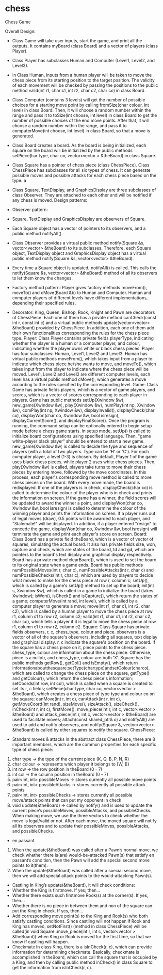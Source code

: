 # chess
Chess Game

Overall Design:
- Class Game will take user inputs, start the game, and print all the outputs. It contains myBoard (class Board) and a vector of players (class Player).
- Class Player has subclasses Human and Computer (Level1, Level2, and Level3).
- In Class Human, inputs from a human player will be taken to move the chess piece from its starting position to the target position. The validity of each movement will be checked
by passing the positions to the public method valid(int r1, char c1, int r2,
char c2, char co) in class Board.
- Class Computer (contains 3 levels) will get the number of possible choices for a starting
move point by calling fromSize(char colour, int level) in class Board. Then, it will choose a random number within the range and pass it to toSize(int choose, int level) in class Board to get the number of possible choices of the end move points. After that, it will choose a random number within the range, and pass it to computerMove(int choose, int level) in class Board, so that a move is generated.
- Class Board creates a board. As the board is being initialized, each square on the board will be initialized by the public methods setPiece(har type, char co, vector<vector <Square>> &theBoard) in class Square.
- Class Square has a pointer of chess piece (class ChessPiece). Class ChessPiece has subclasses for all six types of chess. It can generate possible moves and possible attacks for each chess piece based on the type. a
- Class Square, TextDisplay, and GraphicsDisplay are three subclasses of class Observer. They are attached to each other and will be notified if any chess is moved.
Design patterns:
- Observer pattern:
- Square, TextDisplay and GraphicsDisplay are observers of Square.
- Each Square object has a vector of pointers to its observers, and a public method
notifyAll().
- Class Observer provides a virtual public method notify(Square &s,
vector<vector<Square>> &theBoard) to its subclasses. Therefore, each Square object, TextDisplay object and GraphicsDisplay object has a virtual public method notify(Square &s, vector<vector<Square>> &theBoard).
- Every time a Square object is updated, notifyAll() is called. This calls the notify(Square &s, vector<vector<Square>> &theBoard) method of all its observers to let them know the changes.
 
- Factory method pattern:
Player gives factory methods moveFrom(), moveTo() and cMove(Board &b) to Human and Computer. Human and computer players of different levels have different implementations, depending their specified rules.
- Decorator:
King, Queen, Bishop, Rook, Knight and Pawn are decorators of ChessPiece. Each one of them has a private method canCheck(const int r, const int c) and a virtual public methods update(vector<vector<Square>> &theBoard) provided by ChessPiece. In addition, each one of them add their own functionalities corresponding the rules for the chess piece type.
Player:
Class Player contains private fields playerType, indicating whether the player is a human or a computer player, and colour, indicating whether the player owns white or black chess pieces. Player has four subclasses: Human, Level1, Level2 and Level3. Human has virtual public methods moveFrom(), which takes input from a player to indicate which chess piece he/she wants to move, and moveTo(), which takes input from the player to indicate where the chess piece will be moved. Level1, Level2 and Level3 are different computer levels, each level has a virtual public method cMove(), which generates a move according to the rules specified by the corresponding level.
Game:
Class Game has private fields players, which is a vector of game players, and scores, which is a vector of scores corresponding to each player in players. Game has public methods setUp(Xwindow &w), new_game(Xwindow &w), play(Xwindow &w), humPlay(int np, Xwindow &w), comPlay(int np, Xwindow &w), displayInvalid(), displayCheck(char co), displayWon(char co, Xwindow &w, bool isresign), displayCurrentScore(), and displayFinalScore().
Once the program is running, the command setup can be optionally entered to begin setup mode before a chess game starts. In setup mode, setUp() is called to initialize board configurations using specified language. Then, "game white-player black player" should be entered to start a new game. new_game(Xwindow &w) is called to decide the type and sequence of players (with a total of two players. Type can be 'H' or 'C'). For each computer player, a level (1-3) is chosen. By default, Player 1 of the game uses black chess pieces, while player 2 uses white chess pieces. Then, play(Xwindow &w)
is called, players take turns to move their chess pieces by entering move, followed by the move coordinates. In this process, each player's corresponding move method is called to move chess pieces on the board. With every move made, the board is redisplayed. If one of the players is in check, displayCheck(char co) is called to determine the colour of the player who is in check and prints the information on screen. If the game has a winner, the field scores will be updated to award the winner a point, and displayWon(char co, Xwindow &w, bool isresign) is called to determine the colour of the winning player and prints the information on screen. If a player runs out of legal moves (draw), 0.5 points will be awarded to each player, and "Stalemate!" will be displayed. In addition, if a player entered "resign" to concede the game, displayWon(char co, Xwindow &w, bool isresign) will terminate the game and print each player's score on screen.
Board:
Class Board has a private field theBoard, which is a vector of vector of squares, simulating the actual board. It also has private fields size, won, capture and check, which are states of the board, td and gd, which are pointers to the board's text display and graphical display respectively. Board has a private method clearBoard(), which is used to set the board to its original state when a game ends.
Board has public methods numPossibleMoves(int r, char c), numPossibleAttacks(int r, char c) and numPossibleChecks(int r, char c), which are used by players to decide what moves to make for the chess piece at row r, column c; setUp(), which is called by a game's setUp() method to set up the board; init(int s, Xwindow &w), which is called in a game to initialize the board (takes Xwindow); isWon(), isCheck() and isCapture(), which return the states of a game; computerMove(int rand, int level), which is called by a computer player to generate a move; move(int r1, char c1, int r2, char c2), which is called by a human player to move the chess piece at row r1, column c1 to row r2, column c2; valid(int r1, char c1, int r2, char c2, char co), which tells a player if it is legal to move the chess piece at row r1, column c1 to row r2, column c2.
Square:
Class Square has private fields observers, r, c, chess_type, colour and piece. observers is a vector of all of the square's observers, including all squares, text display and graphical display. r, c indicata the square's position on the board. If the square has a
chess piece on it, piece points to the chess piece. chess_type, colour are information about the chess piece. Otherwise, piece is a nullptr, and chess_type, colour are both 'X'.
Square has the public methods getRow(), getCol() and isEmpty(), which return informationaboutthesquare;setType(chartype)andsetColour(charco), which are called to change the chess piece on the square, getType() and getColour(), which return the chess piece's information; setCoords(int row, int col), which is called when a square is created to set its r, c fields; setPiece(char type, char co, vector<vector <Square>> &theBoard), which creates a chess piece of type type and colour co on the square; canMove(int r, int c), canAttack(int r, int c), getMoveCoord(int rand), sizeMove(), sizeAttack(), sizeCheck(), inCheck(int r, int c), firstMove(), move_piece(int r, int c, vector<vector <Square>> &theBoard) and attack_piece(int r, int c, vector<vector <Square>> &theBoard) are used to facilitate moves; attach(const shared_ptr<Observer>& o) and notifyAll() are used to add and notify observers, and notify(Square &, vector<vector<Square>> &theBoard) is called by other squares to notify the square.
ChessPiece:
- Standard moves & attacks
In the abstract class ChessPiece, there are 8 important members, which are the common properties for each specific type of chess piece:
1. char type -> the type of the current piece {K, Q, B, P, N, R}
2. char colour -> represents which player it belongs to {W, B}
3. int row -> the row position in theBoard (0 - 7)
4. int col -> the column position in theBoard (0 - 7)
5. pair<int, int> possibleMoves -> stores currently all possible move points
6. pair<int, int> possibleAttacks -> stores currently all possible attack points
7. pair<int, int> possibleChecks -> stores currently all possible move/attack points
that can put my opponent in check
8. void update(&theBoard) -> called by notify() and is used to update the
current piece’s possibleMoves, possibleAttacks, and possibleChecks.
When making move, we use the three vectors to check whether the move is legal/valid or not. After each move, the moved square will notify all its observers and to update their possibleMoves, possibleAttacks, and possibleChecks.
- en passant
1. When the update(&theBoard) was called after a Pawn’s normal move,
we check whether there is(are) would-be-attacked Pawn(s) that satisfy en
passant’s condition, then the Pawn will add the special second move points to
it(them).
2. When the update(&theBoard) was called after a soecial second move, then we
will add special attack points to the would-attacking Pawn(s).
- Castling
In King’s update(&theBoard), it will check conditions:
- Whether the King is firstmove. If yes; then...
- Whether there exists such firstmove Rook(s) at the corner(s). If yes, then...
- Whether there is no piece in between them and non of the square can put the
King in check. If yes, then...
- Add corresponding move point(s) to the King and Rook(s) who both satisfy
castling conditions.
Since castling will not happen if Rook and King has moved, setNotFirst() (method in class ChessPiece) will be called(in void Square::move_piece(int r, int c, vector<vector <Square>> &theBoard)) when King or Rook is moved for the first time, so that we know if castling will happen.
- Checkmate
In class King, there is a isInCheck(r, c), which can provide information for determining checkmate. Basically, checkmate is accomplished in theBoard, which can call the square that is occupied by a King, and then by calling public method inCheck() in class Square to get the information from isInCheck(r, c).
